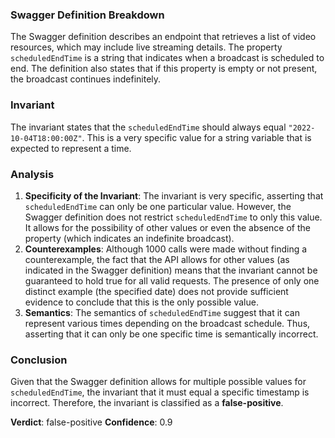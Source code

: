 ### Swagger Definition Breakdown
The Swagger definition describes an endpoint that retrieves a list of video resources, which may include live streaming details. The property `scheduledEndTime` is a string that indicates when a broadcast is scheduled to end. The definition also states that if this property is empty or not present, the broadcast continues indefinitely.

### Invariant
The invariant states that the `scheduledEndTime` should always equal `"2022-10-04T18:00:00Z"`. This is a very specific value for a string variable that is expected to represent a time.

### Analysis
1. **Specificity of the Invariant**: The invariant is very specific, asserting that `scheduledEndTime` can only be one particular value. However, the Swagger definition does not restrict `scheduledEndTime` to only this value. It allows for the possibility of other values or even the absence of the property (which indicates an indefinite broadcast).
2. **Counterexamples**: Although 1000 calls were made without finding a counterexample, the fact that the API allows for other values (as indicated in the Swagger definition) means that the invariant cannot be guaranteed to hold true for all valid requests. The presence of only one distinct example (the specified date) does not provide sufficient evidence to conclude that this is the only possible value.
3. **Semantics**: The semantics of `scheduledEndTime` suggest that it can represent various times depending on the broadcast schedule. Thus, asserting that it can only be one specific time is semantically incorrect.

### Conclusion
Given that the Swagger definition allows for multiple possible values for `scheduledEndTime`, the invariant that it must equal a specific timestamp is incorrect. Therefore, the invariant is classified as a **false-positive**.

**Verdict**: false-positive
**Confidence**: 0.9
